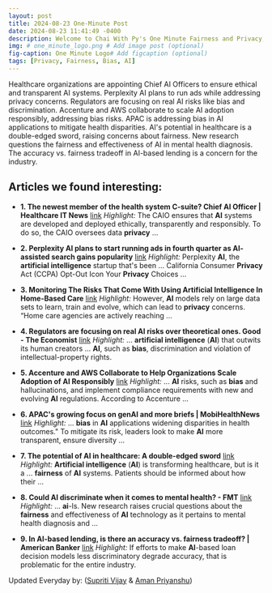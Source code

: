 ```yaml
---
layout: post
title: 2024-08-23 One-Minute Post
date: 2024-08-23 11:41:49 -0400
description: Welcome to Chai With Py's One Minute Fairness and Privacy, which aims to provide you the current happenings in the world of Fairness, Privacy, and AI.
img: # one_minute_logo.png # Add image post (optional)
fig-caption: One Minute Logo# Add figcaption (optional)
tags: [Privacy, Fairness, Bias, AI]
---
```


Healthcare organizations are appointing Chief AI Officers to ensure ethical and transparent AI systems. Perplexity AI plans to run ads while addressing privacy concerns. Regulators are focusing on real AI risks like bias and discrimination. Accenture and AWS collaborate to scale AI adoption responsibly, addressing bias risks. APAC is addressing bias in AI applications to mitigate health disparities. AI's potential in healthcare is a double-edged sword, raising concerns about fairness. New research questions the fairness and effectiveness of AI in mental health diagnosis. The accuracy vs. fairness tradeoff in AI-based lending is a concern for the industry.

## Articles we found interesting:

- **1. The newest member of the health system C-suite? Chief <b>AI</b> Officer | Healthcare IT News** [link](https://www.healthcareitnews.com/news/newest-member-health-system-c-suite-chief-ai-officer)
_Highlight:_ The CAIO ensures that <b>AI</b> systems are developed and deployed ethically, transparently and responsibly. To do so, the CAIO oversees data <b>privacy</b>&nbsp;...

- **2. Perplexity <b>AI</b> plans to start running ads in fourth quarter as <b>AI</b>-assisted search gains popularity** [link](https://www.cnbc.com/2024/08/22/perplexity-ai-plans-to-start-running-search-ads-in-fourth-quarter.html)
_Highlight:_ Perplexity <b>AI</b>, the <b>artificial intelligence</b> startup that&#39;s been ... California Consumer <b>Privacy</b> Act (CCPA) Opt-Out Icon Your <b>Privacy</b> Choices&nbsp;...

- **3. Monitoring The Risks That Come With Using <b>Artificial Intelligence</b> In Home-Based Care** [link](https://homehealthcarenews.com/2024/08/monitoring-the-risks-that-come-with-using-artificial-intelligence-in-home-based-care/)
_Highlight:_ However, <b>AI</b> models rely on large data sets to learn, train and evolve, which can lead to <b>privacy</b> concerns. “Home care agencies are actively reaching&nbsp;...

- **4. Regulators are focusing on real <b>AI</b> risks over theoretical ones. Good - The Economist** [link](https://www.economist.com/leaders/2024/08/22/regulators-are-focusing-on-real-ai-risks-over-theoretical-ones-good)
_Highlight:_ ... <b>artificial intelligence</b> (<b>AI</b>) that outwits its human creators ... <b>AI</b>, such as <b>bias</b>, discrimination and violation of intellectual-property rights.

- **5. Accenture and AWS Collaborate to Help Organizations Scale Adoption of <b>AI</b> Responsibly** [link](https://newsroom.accenture.com/news/2024/accenture-and-aws-collaborate-to-help-organizations-scale-adoption-of-ai-responsibly)
_Highlight:_ ... <b>AI</b> risks, such as <b>bias</b> and hallucinations, and implement compliance requirements with new and evolving <b>AI</b> regulations. According to Accenture&nbsp;...

- **6. APAC&#39;s growing focus on genAI and more briefs | MobiHealthNews** [link](https://www.mobihealthnews.com/news/asia/apacs-growing-focus-genai-and-more-briefs)
_Highlight:_ ... <b>bias</b> in <b>AI</b> applications widening disparities in health outcomes.&quot; To mitigate its risk, leaders look to make <b>AI</b> more transparent, ensure diversity&nbsp;...

- **7. The potential of <b>AI</b> in healthcare: A double-edged sword** [link](https://blogs.bcm.edu/2024/08/23/the-potential-of-ai-in-healthcare-a-double-edged-sword/)
_Highlight:_ <b>Artificial intelligence</b> (<b>AI</b>) is transforming healthcare, but is it a ... <b>fairness</b> of <b>AI</b> systems. Patients should be informed about how their&nbsp;...

- **8. Could <b>AI</b> discriminate when it comes to mental health? - FMT** [link](https://www.freemalaysiatoday.com/category/leisure/2024/08/23/could-ai-discriminate-when-it-comes-to-mental-health/)
_Highlight:_ ... <b>ai</b>-ls. New research raises crucial questions about the <b>fairness</b> and effectiveness of <b>AI</b> technology as it pertains to mental health diagnosis and&nbsp;...

- **9. In <b>AI</b>-based lending, is there an accuracy vs. <b>fairness</b> tradeoff? | American Banker** [link](https://www.americanbanker.com/news/in-ai-based-lending-is-there-an-accuracy-vs-fairness-tradeoff)
_Highlight:_ If efforts to make <b>AI</b>-based loan decision models less discriminatory degrade accuracy, that is problematic for the entire industry.


Updated Everyday by: (<a href="https://supritivijay.github.io/">Supriti Vijay</a> & <a href="https://amanpriyanshu.github.io/">Aman Priyanshu</a>)
